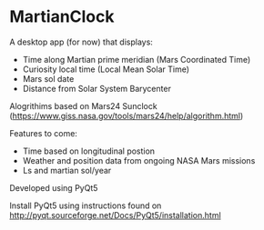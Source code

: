 # MartianClock

A desktop app (for now) that displays: 

- Time along Martian prime meridian (Mars Coordinated Time)
- Curiosity local time (Local Mean Solar Time)
- Mars sol date
- Distance from Solar System Barycenter

Alogrithims based on Mars24 Sunclock (https://www.giss.nasa.gov/tools/mars24/help/algorithm.html)

Features to come: 

- Time based on longitudinal postion 
- Weather and position data from ongoing NASA Mars missions
- Ls and martian sol/year

Developed using PyQt5

Install PyQt5 using instructions found on http://pyqt.sourceforge.net/Docs/PyQt5/installation.html


